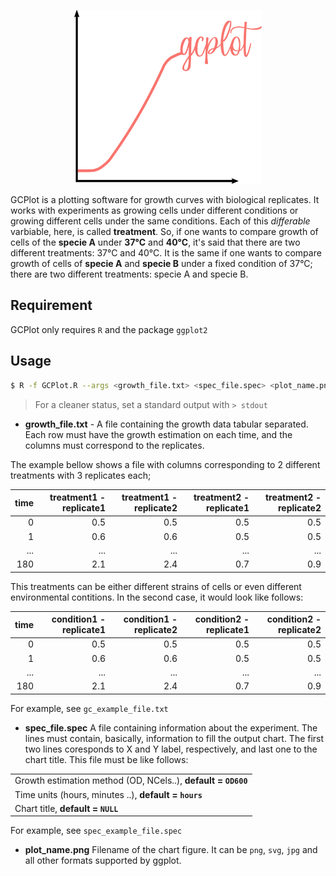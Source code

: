 <p align="center"><img src="logo.png" alt="GCPlot" width="300"></p>

GCPlot is a plotting software for growth curves with biological replicates. It works with experiments as growing cells under different conditions or growing different cells under the same conditions. Each of this _differable_ varbiable, here, is called **treatment**. So, if one wants to compare growth of cells of the **specie A** under **37°C** and **40°C**, it's said that there are two different treatments: 37°C and 40°C. It is the same if one wants to compare growth of cells of **specie A** and **specie B** under a fixed condition of 37°C; there are two different treatments: specie A and specie B.

## Requirement
GCPlot only requires `R` and the package `ggplot2`

## Usage

```sh
$ R -f GCPlot.R --args <growth_file.txt> <spec_file.spec> <plot_name.png> > stdout
```
> For a cleaner status, set a standard output with `> stdout`

* **growth_file.txt** - A file containing the growth data tabular separated. Each row must have the growth estimation on each time, and the columns must correspond to the replicates.

 The example bellow shows a file with columns corresponding to 2 different treatments with 3 replicates each;
 
 |time|treatment1 - replicate1|treatment1 - replicate2|treatment2 - replicate1|treatment2 - replicate2|
 |---:|---:|---:|---:|---:|
 |0|0.5|0.5|0.5|0.5|
 |1|0.6|0.6|0.5|0.5|
 |...|...|...|...|...|
 |180|2.1|2.4|0.7|0.9|
 
 This treatments can be either different strains of cells or even different environmental contitions. In the second case, it would look like follows:
 
 |time|condition1 - replicate1|condition1 - replicate2|condition2 - replicate1|condition2 - replicate2|
 |---:|---:|---:|---:|---:|
 |0|0.5|0.5|0.5|0.5|
 |1|0.6|0.6|0.5|0.5|
 |...|...|...|...|...|
 |180|2.1|2.4|0.7|0.9|
 
 For example, see `gc_example_file.txt`
 
* **spec_file.spec** A file containing information about the experiment. The lines must contain, basically, information to   fill the output chart. The first two lines coresponds to X and Y label, respectively, and last one to the chart title.
 This file must be like follows:
 
 | |
 |-|
 |Growth estimation method (OD, NCels..), **default = `OD600`**|
 |Time units (hours, minutes ..), **default = `hours`**|
 |Chart title, **default = `NULL`**|
 
 For example, see `spec_example_file.spec`
 
 * **plot_name.png** Filename of the chart figure. It can be `png`, `svg`, `jpg` and all other formats supported by ggplot.





